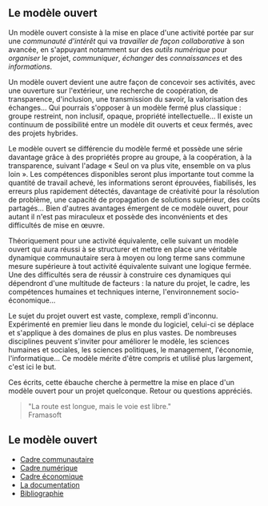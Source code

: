 ## Le modèle ouvert

Un modèle ouvert consiste à la mise en place d'une activité portée par sur une *communauté d'intérêt* qui va *travailler de façon collaborative* à son avancée, en s'appuyant notamment sur des *outils numérique* pour *organiser* le projet, *communiquer*, *échanger* des *connaissances* et des *informations*.

Un modèle ouvert devient une autre façon de concevoir ses activités, avec une ouverture sur l'extérieur, une recherche de coopération, de transparence, d'inclusion, une transmission du savoir, la valorisation des échanges... Qui pourrais s'opposer à un modèle fermé plus classique : groupe restreint, non inclusif, opaque, propriété intellectuelle... Il existe un continuum de possibilité entre un modèle dit ouverts et ceux fermés, avec des projets hybrides.

Le modèle ouvert se différencie du modèle fermé et possède une série davantage grâce à des propriétés propre au groupe, à la coopération, à la transparence, suivant l'adage « Seul on va plus vite, ensemble on va plus loin ». Les compétences disponibles seront plus importante tout comme la quantité de travail achevé, les informations seront éprouvées, fiabilisés, les erreurs plus rapidement détectés, davantage de créativité pour la résolution de problème, une capacité de propagation de solutions supérieur, des coûts partagés... Bien d'autres avantages émergent de ce modèle ouvert, pour autant il n'est pas miraculeux et possède des inconvénients et des difficultés de mise en œuvre.

Théoriquement pour une activité équivalente, celle suivant un modèle ouvert qui aura réussi à se structurer et mettre en place une véritable dynamique communautaire sera à moyen ou long terme sans commune mesure supérieure à tout activité équivalente suivant une logique fermée. Une des difficultés sera de réussir à construire ces dynamiques qui dépendront d'une multitude de facteurs : la nature du projet, le cadre, les compétences humaines et techniques interne, l'environnement socio-économique...

Le sujet du projet ouvert est vaste, complexe, rempli d'inconnu. Expérimenté en premier lieu dans le monde du logiciel, celui-ci se déplace et s'applique à des domaines de plus en plus vastes. De nombreuses disciplines peuvent s'inviter pour améliorer le modèle, les sciences humaines et sociales, les sciences politiques, le management, l'économie, l'informatique... Ce modèle mérite d'être compris et utilisé plus largement, c'est ici le but.

Ces écrits, cette ébauche cherche à permettre la mise en place d'un modèle ouvert pour un projet quelconque. Retour ou questions appréciés.

> "La route est longue, mais le voie est libre."  
Framasoft

## Le modèle ouvert
- [Cadre communautaire](cadre_communautaire.md)
- [Cadre numérique](cadre_numerique.md)
- [Cadre économique](cadre_economique.md)
- [La documentation](documentation.md)
- [Bibliographie](bibliographie.md)
